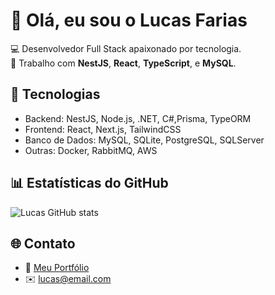 # 👋 Olá, eu sou o Lucas Farias

💻 Desenvolvedor Full Stack apaixonado por tecnologia.  
🚀 Trabalho com **NestJS**, **React**, **TypeScript**, e **MySQL**.

## 🧠 Tecnologias
- Backend: NestJS, Node.js, .NET, C#,Prisma, TypeORM  
- Frontend: React, Next.js, TailwindCSS  
- Banco de Dados: MySQL, SQLite, PostgreSQL, SQLServer  
- Outras: Docker, RabbitMQ, AWS

## 📊 Estatísticas do GitHub
![Lucas GitHub stats](https://github-readme-stats.vercel.app/api?username=lucasfarias&show_icons=true&theme=radical)

## 🌐 Contato
- 💼 [Meu Portfólio](https://seu-site.com)
- ✉️ [lucas@email.com](mailto:lucas@email.com)
